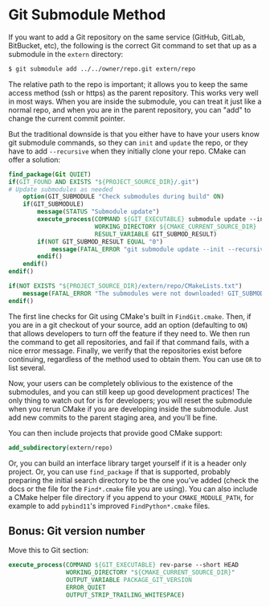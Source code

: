 # Git Submodule Method

If you want to add a Git repository on the same service (GitHub, GitLab, BitBucket, etc), the following is the correct Git command to set that up as a submodule in the `extern` directory:

```bash
$ git submodule add ../../owner/repo.git extern/repo
```

The relative path to the repo is important; it allows you to keep the same access method (ssh or https) as the parent repository. This works very well in most ways. When you are inside the submodule, you can treat it just like a normal repo, and when you are in the parent repository, you can "add" to change the current commit pointer.

But the traditional downside is that you either have to have your users know git submodule commands, so they can `init` and `update` the repo, or they have to add `--recursive` when they initially clone your repo. CMake can offer a solution:

```cmake
find_package(Git QUIET)
if(GIT_FOUND AND EXISTS "${PROJECT_SOURCE_DIR}/.git")
# Update submodules as needed
    option(GIT_SUBMODULE "Check submodules during build" ON)
    if(GIT_SUBMODULE)
        message(STATUS "Submodule update")
        execute_process(COMMAND ${GIT_EXECUTABLE} submodule update --init --recursive
                        WORKING_DIRECTORY ${CMAKE_CURRENT_SOURCE_DIR}
                        RESULT_VARIABLE GIT_SUBMOD_RESULT)
        if(NOT GIT_SUBMOD_RESULT EQUAL "0")
            message(FATAL_ERROR "git submodule update --init --recursive failed with ${GIT_SUBMOD_RESULT}, please checkout submodules")
        endif()
    endif()
endif()

if(NOT EXISTS "${PROJECT_SOURCE_DIR}/extern/repo/CMakeLists.txt")
    message(FATAL_ERROR "The submodules were not downloaded! GIT_SUBMODULE was turned off or failed. Please update submodules and try again.")
endif()
```

The first line checks for Git using CMake's built in `FindGit.cmake`. Then, if you are in a git checkout of your source, add an option (defaulting to `ON`) that allows developers to turn off the feature if they need to. We then run the command to get all repositories, and fail if that command fails, with a nice error message. Finally, we verify that the repositories exist before continuing, regardless of the method used to obtain them. You can use `OR` to list several.

Now, your users can be completely oblivious to the existence of the submodules, and you can still keep up good development practices! The only thing to watch out for is for developers; you will reset the submodule when you rerun CMake if you are developing inside the submodule. Just add new commits to the parent staging area, and you'll be fine.

You can then include projects that provide good CMake support:

```cmake
add_subdirectory(extern/repo)
```

Or, you can build an interface library target yourself if it is a header only project. Or, you can use `find_package` if that is supported, probably preparing the initial search directory to be the one you've added (check the docs or the file for the `Find*.cmake` file you are using). You can also include a CMake helper file directory if you append to your `CMAKE_MODULE_PATH`, for example to add `pybind11`'s improved `FindPython*.cmake` files.

## Bonus: Git version number

Move this to Git section:

```cmake
execute_process(COMMAND ${GIT_EXECUTABLE} rev-parse --short HEAD
                WORKING_DIRECTORY "${CMAKE_CURRENT_SOURCE_DIR}"
                OUTPUT_VARIABLE PACKAGE_GIT_VERSION
                ERROR_QUIET
                OUTPUT_STRIP_TRAILING_WHITESPACE)
```
